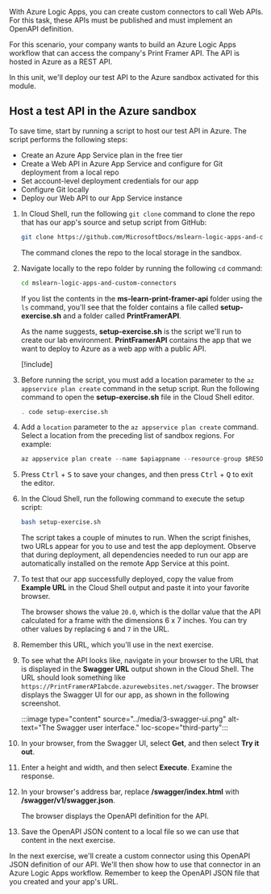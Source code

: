 With Azure Logic Apps, you can create custom connectors to call Web APIs. For this task, these APIs must be published and must implement an OpenAPI definition.

For this scenario, your company wants to build an Azure Logic Apps workflow that can access the company's Print Framer API. The API is hosted in Azure as a REST API.

In this unit, we'll deploy our test API to the Azure sandbox activated for this module.

## Host a test API in the Azure sandbox

To save time, start by running a script to host our test API in Azure. The script performs the following steps:

- Create an Azure App Service plan in the free tier
- Create a Web API in Azure App Service and configure for Git deployment from a local repo
- Set account-level deployment credentials for our app
- Configure Git locally
- Deploy our Web API to our App Service instance

1. In Cloud Shell, run the following `git clone` command to clone the repo that has our app's source and setup script from GitHub:

   ```bash
   git clone https://github.com/MicrosoftDocs/mslearn-logic-apps-and-custom-connectors.git
   ```

   The command clones the repo to the local storage in the sandbox.

1. Navigate locally to the repo folder by running the following `cd` command:

   ```bash
   cd mslearn-logic-apps-and-custom-connectors
   ```

   If you list the contents in the **ms-learn-print-framer-api** folder using the `ls` command, you'll see that the folder contains a file called **setup-exercise.sh** and a folder called **PrintFramerAPI**.

   As the name suggests, **setup-exercise.sh** is the script we'll run to create our lab environment. **PrintFramerAPI** contains the app that we want to deploy to Azure as a web app with a public API.

   [!include[](../../../includes/azure-sandbox-regions-first-mention-note-friendly.md)]

1. Before running the script, you must add a location parameter to the `az appservice plan create` command in the setup script. Run the following command to open the **setup-exercise.sh** file in the Cloud Shell editor.

   ```bash
   . code setup-exercise.sh
   ```

1. Add a `location` parameter to the `az appservice plan create` command. Select a location from the preceding list of sandbox regions. For example:

   ```typescript
   az appservice plan create --name $apiappname --resource-group $RESOURCE_GROUP --location eastus --sku FREE --verbose
   ```

1. Press <kbd>Ctrl</kbd> + <kbd>S</kbd> to save your changes, and then press <kbd>Ctrl</kbd> + <kbd>Q</kbd> to exit the editor.

1. In the Cloud Shell, run the following command to execute the setup script:

   ```bash
   bash setup-exercise.sh
   ```

   The script takes a couple of minutes to run. When the script finishes, two URLs appear for you to use and test the app deployment. Observe that during deployment, all dependencies needed to run our app are automatically installed on the remote App Service at this point.

1. To test that our app successfully deployed, copy the value from **Example URL** in the Cloud Shell output and paste it into your favorite browser.

   The browser shows the value `20.0`, which is the dollar value that the API calculated for a frame with the dimensions 6 x 7 inches. You can try other values by replacing `6` and `7` in the URL.

1. Remember this URL, which you'll use in the next exercise.

1. To see what the API looks like, navigate in your browser to the URL that is displayed in the **Swagger URL** output shown in the Cloud Shell. The URL should look something like `https://PrintFramerAPIabcde.azurewebsites.net/swagger`. The browser displays the Swagger UI for our app, as shown in the following screenshot.

   :::image type="content" source="../media/3-swagger-ui.png" alt-text="The Swagger user interface." loc-scope="third-party":::

1. In your browser, from the Swagger UI, select **Get**, and then select **Try it out**.

1. Enter a height and width, and then select **Execute**. Examine the response.

1. In your browser's address bar, replace **/swagger/index.html** with **/swagger/v1/swagger.json**.

   The browser displays the OpenAPI definition for the API.

1. Save the OpenAPI JSON content to a local file so we can use that content in the next exercise.

In the next exercise, we'll create a custom connector using this OpenAPI JSON definition of our API. We'll then show how to use that connector in an Azure Logic Apps workflow. Remember to keep the OpenAPI JSON file that you created and your app's URL.
